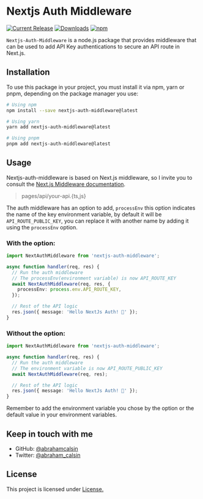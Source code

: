 # Nextjs Auth Middleware

<a href="https://www.npmjs.com/package/nextjs-auth-middleware"><img src="https://img.shields.io/npm/v/nextjs-auth-middleware.svg?style=flat-square" alt="Current Release" /></a>
<a href="https://www.npmjs.com/package/nextjs-auth-middleware"><img src="https://badgen.net/npm/dt/nextjs-auth-middleware?style=flat-square" alt="Downloads" /></a>
<a href="https://github.com/abrahamcalsin/github-fork-banner/blob/main/LICENSE"><img alt="npm" src="https://img.shields.io/npm/l/nextjs-auth-middleware?style=flat-square" alt="License"></a>

`Nextjs-Auth-Middleware` is a node.js package that provides middleware that can be used to add API Key authentications to secure an API route in Next.js.

## Installation

To use this package in your project, you must install it via npm, yarn or pnpm, depending on the package manager you use:

```bash
# Using npm
npm install --save nextjs-auth-middleware@latest

# Using yarn
yarn add nextjs-auth-middleware@latest

# Using pnpm
pnpm add nextjs-auth-middleware@latest
```

## Usage

Nextjs-auth-middleware is based on Next.js middleware, so I invite you to consult the [Next.js Middleware documentation](https://nextjs.org/docs/advanced-features/middleware).

> pages/api/your-api.{ts,js}

The auth middleware has an option to add, `processEnv` this option indicates the name of the key environment variable, by default it will be `API_ROUTE_PUBLIC_KEY`, you can replace it with another name by adding it using the `processEnv` option.

### With the option:

```ts
import NextAuthMiddleware from 'nextjs-auth-middleware';

async function handler(req, res) {
  // Run the auth middleware
  // The processEnv(environment variable) is now API_ROUTE_KEY
  await NextAuthMiddleware(req, res, {
    processEnv: process.env.API_ROUTE_KEY,
  });

  // Rest of the API logic
  res.json({ message: 'Hello NextJs Auth! 🚀' });
}
```

### Without the option:

```ts
import NextAuthMiddleware from 'nextjs-auth-middleware';

async function handler(req, res) {
  // Run the auth middleware
  // The environment variable is now API_ROUTE_PUBLIC_KEY
  await NextAuthMiddleware(req, res);

  // Rest of the API logic
  res.json({ message: 'Hello NextJs Auth! 🚀' });
}
```

Remember to add the environment variable you chose by the option or the default value in your environment variables.

## Keep in touch with me

- GitHub: [@abrahamcalsin](https://github.com/abrahamcalsin)
- Twitter: [@abraham_calsin](https://twitter.com/abraham_calsin)

## License

This project is licensed under [License.](LICENSE)
